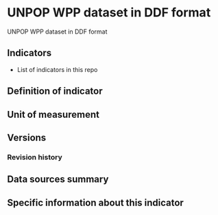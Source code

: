 # UNPOP WPP dataset in DDF format

UNPOP WPP dataset in DDF format

## Indicators

- List of indicators in this repo

## Definition of indicator


## Unit of measurement


## Versions


### Revision history


## Data sources summary


## Specific information about this indicator

